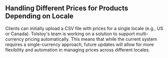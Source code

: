 ## Handling Different Prices for Products Depending on Locale

Clients can initially upload a CSV file with prices for a single locale (e.g., US or Canada). Tolstoy's team is working on a solution to support multi-currency pricing automatically. This means that while the current system requires a single-currency approach, future updates will allow for more flexibility and automation in managing prices across different locales.